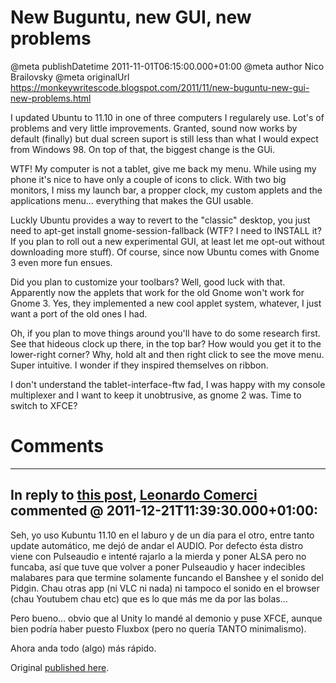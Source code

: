 # New Buguntu, new GUI, new problems

@meta publishDatetime 2011-11-01T06:15:00.000+01:00
@meta author Nico Brailovsky
@meta originalUrl https://monkeywritescode.blogspot.com/2011/11/new-buguntu-new-gui-new-problems.html

I updated Ubuntu to 11.10 in one of three computers I regularely use. Lot's of problems and very little improvements. Granted, sound now works by default (finally) but dual screen suport is still less than what I would expect from Windows 98. On top of that, the biggest change is the GUi.

WTF! My computer is not a tablet, give me back my menu. While using my phone it's nice to have only a couple of icons to click. With two big monitors, I miss my launch bar, a propper clock, my custom applets and the applications menu... everything that makes the GUI usable.

Luckly Ubuntu provides a way to revert to the "classic" desktop, you just need to apt-get install gnome-session-fallback (WTF? I need to INSTALL it? If you plan to roll out a new experimental GUI, at least let me opt-out without downloading more stuff). Of course, since now Ubuntu comes with Gnome 3 even more fun ensues.

Did you plan to customize your toolbars? Well, good luck with that. Apparently now the applets that work for the old Gnome won't work for Gnome 3. Yes, they implemented a new cool applet system, whatever, I just want a port of the old ones I had.

Oh, if you plan to move things around you'll have to do some research first. See that hideous clock up there, in the top bar? How would you get it to the lower-right corner? Why, hold alt and then right click to see the move menu. Super intuitive. I wonder if they inspired themselves on ribbon.

I don't understand the tablet-interface-ftw fad, I was happy with my console multiplexer and I want to keep it unobtrusive, as gnome 2 was. Time to switch to XFCE?


# Comments

---
## In reply to [this post](), [Leonardo Comerci]() commented @ 2011-12-21T11:39:30.000+01:00:

Seh, yo uso Kubuntu 11.10 en el laburo y de un día para el otro, entre tanto update automático, me dejó de andar el AUDIO. Por defecto ésta distro viene con Pulseaudio e intenté rajarlo a la mierda y poner ALSA pero no funcaba, así que tuve que volver a poner Pulseaudio y hacer indecibles malabares para que termine solamente funcando el Banshee y el sonido del Pidgin. Chau otras app (ni VLC ni nada) ni tampoco el sonido en el browser (chau Youtubem chau etc) que es lo que más me da por las bolas...

Pero bueno... obvio que al Unity lo mandé al demonio y puse XFCE, aunque bien podría haber puesto Fluxbox (pero no quería TANTO minimalismo).

Ahora anda todo (algo) más rápido.

Original [published here](/md_blog/2011/1101_NewBuguntunewGUInewproblems.md).
